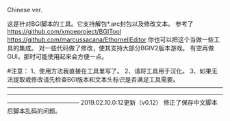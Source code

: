 Chinese ver.

这是针对BGI脚本的工具。它支持解包*.arc封包以及修改文本。
参考了
https://github.com/xmoeproject/BGITool
https://github.com/marcussacana/EthornellEditor
你也可以把这个当做一些工具的集成。
对一些代码做了修改，使其支持大部分BGIV2版本游戏。
有空再做GUI，那时可能使用起来会方便一点。

#注意：
1、使用方法我直接在工具里写了。
2、请将工具用于汉化。
3、如果无法提取或修改请先检查BGI版本和文本头标识是否满足工具需要。
————————————————————————————————————————————————————————————————————————————————————
2019.02.10.0:12更新（v0.12）
修正了保存中文脚本后脚本乱码的问题。
